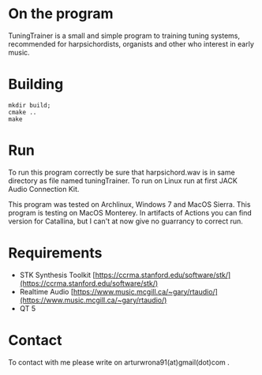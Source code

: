 # On the program

TuningTrainer is a small and simple program to training tuning systems, recommended for harpsichordists, organists and other who interest in early music.


# Building
```
mkdir build;
cmake ..
make
```

# Run

To run this program correctly be sure that harpsichord.wav is in same directory as file named tuningTrainer.
To run on Linux run at first JACK Audio Connection Kit.

This program was tested on Archlinux, Windows 7 and MacOS Sierra. This program is testing on MacOS Monterey. In artifacts of Actions you can find version for Catallina, but I can't at now give no guarrancy to correct run.

# Requirements

* STK Synthesis Toolkit [https://ccrma.stanford.edu/software/stk/](https://ccrma.stanford.edu/software/stk/)
* Realtime Audio [https://www.music.mcgill.ca/~gary/rtaudio/](https://www.music.mcgill.ca/~gary/rtaudio/)
* QT 5

# Contact
To contact with me please write on arturwrona91(at)gmail(dot)com .
